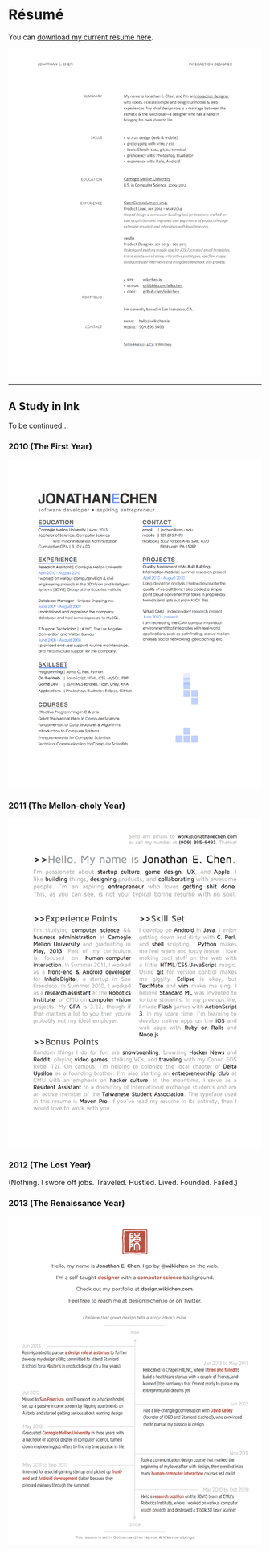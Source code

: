 Résumé
======

You can [download my current resume here](resume.pdf).

![Resume](resume.png)

---

## A Study in Ink

To be continued...


### 2010 (The First Year)

![](archive/png/resume-20101003.png)

### 2011 (The Mellon-choly Year)

![](archive/png/resume-20111003.png)

### 2012 (The Lost Year)

(Nothing. I swore off jobs. Traveled. Hustled. Lived. Founded. Failed.)

### 2013 (The Renaissance Year)

![](archive/png/resume-20130712.png)

